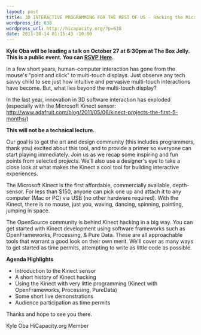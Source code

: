```yaml
--- 
layout: post
title: 3D INTERACTIVE PROGRAMMING FOR THE REST OF US - Hacking the Microsoft Kinect Sensor
wordpress_id: 638
wordpress_url: http://hicapacity.org/?p=638
date: 2011-10-14 01:15:43 -10:00
---
```

<strong>Kyle Oba will be leading a talk on October 27 at 6:30pm at The Box Jelly. This is a public event. You can <a href="http://hacking-the-kinect.eventbrite.com/">RSVP Here</a>.</strong>

In a few short years, human-computer interaction has gone from the mouse's "point and click" to multi-touch displays. Just observe any tech savvy child to see just how intuitive and pervasive multi-touch interactions have become. But, what lies beyond the multi-touch display?

In the last year, innovation in 3D software interaction has exploded (especially with the Microsoft Kinect sensor: <a href=" http://www.adafruit.com/blog/2011/05/06/kinect-projects-the-first-5-months/">http://www.adafruit.com/blog/2011/05/06/kinect-projects-the-first-5-months/</a>)

<strong>This will not be a technical lecture.</strong>

Our goal is to get the art and design community (this includes programmers, thank you) excited about this tool, and to provide a primer so everyone can start playing immediately. Join us as we recap some inspiring and fun points from selected projects. We'll also use a designer's eye to take a close look at what makes the Kinect a cool tool for building interactive experiences.

The Microsoft Kinect is the first affordable, commercially available, depth-sensor. For less than $150, anyone can pick one up and attach it to any computer (Mac or PC) via USB (no other hardware required). With the Kinect, there is no mouse, just you, waving, dancing, spinning, painting, jumping in space.

The OpenSource community is behind Kinect hacking in a big way. You can get started with Kinect development using software frameworks such as OpenFrameworks, Processing, &amp; Pure Data. These are all approachable tools that warrant a good look on their own merit. We'll cover as many ways to get started as time permits, attempting to write as little code as possible.

<strong>Agenda Highlights</strong>
<ul>
	<li>Introduction to the Kinect sensor</li>
	<li>A short history of Kinect hacking</li>
	<li>Using the Kinect with very little programming (Kinect with OpenFrameworks, Processing, PureData)</li>
	<li>Some short live demonstrations</li>
	<li>Audience participation as time permits</li>
</ul>
Thanks and hope to see you there.

Kyle Oba
HiCapacity.org Member
